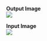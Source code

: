 <p align="left">
  <strong>Output Image</strong>
  <br/>
  <img src="https://github.com/emmanuelvelmo/Bicubic-interpolation-script/assets/51292782/22a68814-e946-471f-b4c9-ad5280b000ca"/>

</p>

<p align="left">
  <strong>Input Image</strong>
  <br/>
  <img src="https://github.com/emmanuelvelmo/Linear-interpolation-script/assets/51292782/711d0aa7-53ec-496c-95cb-37c22a13412f"/>
</p>
